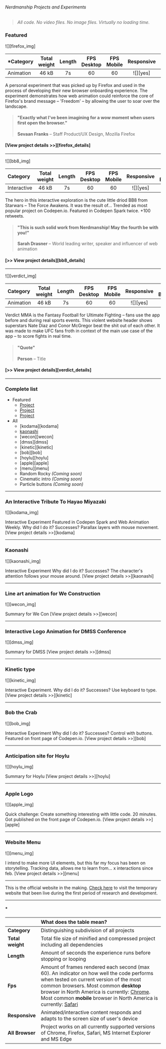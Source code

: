 
###### Nerdmanship Projects and Experiments

> *All code. No video files. No image files. Virtually no loading time.*


### Featured






![][firefox_img]

| *Category | Total weight | Length | FPS Desktop | FPS Mobile | Responsive | All Browsers |
| :-------- | :-----: | :-----: | :-----: | :-----: |  :-----: | :-----: |
| Animation | 46 kB | 7s | 60 | 60 | ![][yes] | ![][yes] |

A personal experiment that was picked up by Firefox and used in the process of developing their new browser onboarding experience. The experiment demonstrates how web animation could reinforce the core of Firefox's brand message – 'Freedom' – by allowing the user to soar over the landscape.

> #### "Exactly what I've been imagining for a wow moment when users first open the browser."
> **Sevaan Franks** – Staff Product/UX Design, Mozilla Firefox

#### [View project details >>][firefox_details]




---






![][bb8_img]

| Category | Total weight | Length | FPS Desktop | FPS Mobile | Responsive | All Browsers* |
| :-------- | :-----: | :-----: | :-----: | :-----: |  :-----: | :-----: |
| Interactive | 46 kB | 7s | 60 | 60 | ![][yes] | ![][yes] |

The hero in this interactive exploration is the cute little driod BB8 from Starwars – The Force Awakens. It was the result of...  Trended as most popular project on Codepen.io. Featured in Codepen Spark twice. +100 retweets.

> #### "This is such solid work from Nerdmanship! May the fourth be with you!"
> **Sarah Drasner** – World leading writer, speaker and influencer of web animation

#### [>> View project details][bb8_details]




---






![][verdict_img]

| Category | Total weight | Length | FPS Desktop | FPS Mobile | Responsive | All Browsers* |
| :-------- | :-----: | :-----: | :-----: | :-----: |  :-----: | :-----: |
| Animation | 46 kB | 7s | 60 | 60 | ![][yes] | ![][yes] |

Verdict MMA is the Fantasy Football for Ultimate Fighting – fans use the app before and during real sports events. This violent website header shows superstars Nate Diaz and Conor McGregor beat the shit out of each other. It was made to make UFC fans froth in context of the main use case of the app – to score fights in real time.

> #### "Quote"
> **Person** – Title

#### [>> View project details][verdict_details]




---



### Complete list

* Featured
  * [Project]()
  * [Project]()
  * [Project]()
* All
  * [kodama][kodama]
  * [kaonashi](#kaonashi)
  * [wecon][wecon]
  * [dmss][dmss]
  * [kinetic][kinetic]
  * [bob][bob]
  * [hoylu][hoylu]
  * [apple][apple]
  * [menu][menu]
  * Random Rocky *(Coming soon)*
  * Cinematic intro *(Coming soon)*
  * Particle buttons *(Coming soon)*



---



### An Interactive Tribute To Hayao Miyazaki

![][kodama_img]

Interactive Experiment Featured in Codepen Spark and Web Animation Weekly. Why did I do it? Successes? Parallax layers with mouse movement. [View project details >>][kodama]



---



### Kaonashi

![][kaonashi_img]

Interactive Experiment Why did I do it? Successes? The character's attention follows your mouse around. [View project details >>][kaonashi]



---



### Line art animation for We Construction

![][wecon_img]

Summary for We Con [View project details >>][wecon]




---




### Interactive Logo Animation for DMSS Conference

![][dmss_img]

Summary for DMSS [View project details >>][dmss]




---





### Kinetic type

![][kinetic_img]

Interactive Experiment. Why did I do it? Successes? Use keyboard to type. [View project details >>][kinetic]



---



### Bob the Crab

![][bob_img]

Interactive Experiment Why did I do it? Successes? Control with buttons. Featured on front page of Codepen.io. [View project details >>][bob]



---



### Anticipation site for Hoylu

![][hoylu_img]

Summary for Hoylu [View project details >>][hoylu]



---



### Apple Logo

![][apple_img]

Quick challenge: Create something interesting with little code. 20 minutes. Got published on the front page of Codepen.io. [View project details >>][apple]



---



### Website Menu

![][menu_img]

I intend to make more UI elements, but this far my focus has been on storytelling. Tracking data, allows me to learn from... x interactions since feb. [View project details >>][menu]




---



This is the official website in the making. [Check here](https://nerdmanship.github.io/nerdmanship/) to visit the temporary website that been live during the first period of research and development.

---

#### *

|  | **What does the table mean?** |
| :-------- | :----- |
| **Category** | Distinguishing subdivision of all projects |
| **Total weight** | Total file size of minified and compressed project including all dependencies |
| **Length** | Amount of seconds the experience runs before stopping or looping |
| **Fps** | Amount of frames rendered each second (max 60). An indicator on how well the code performs when tested on current version of the most common browsers. Most common **desktop** browser in North America is currently: [Chrome](http://gs.statcounter.com/browser-market-share/desktop/north-america/#monthly-201604-201704). Most common **mobile** browser in North America is currently: [Safari](http://gs.statcounter.com/browser-market-share/mobile/north-america/#monthly-201604-201704) |
| **Responsive** | Animated/interactive content responds and adapts to the screen size of user's device |
| **All Browser** | Project works on all currently supported versions of Chrome, Firefox, Safari, MS Internet Explorer and MS Edge |

